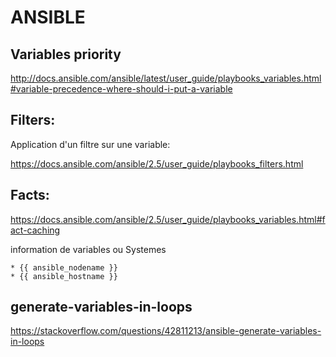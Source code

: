 
# ANSIBLE

## Variables priority

  http://docs.ansible.com/ansible/latest/user_guide/playbooks_variables.html#variable-precedence-where-should-i-put-a-variable

## Filters:

Application d'un filtre sur une variable:

  https://docs.ansible.com/ansible/2.5/user_guide/playbooks_filters.html

## Facts:

  https://docs.ansible.com/ansible/2.5/user_guide/playbooks_variables.html#fact-caching
  
  information de variables ou Systemes
  
    * {{ ansible_nodename }}
    * {{ ansible_hostname }}

## generate-variables-in-loops

  https://stackoverflow.com/questions/42811213/ansible-generate-variables-in-loops
